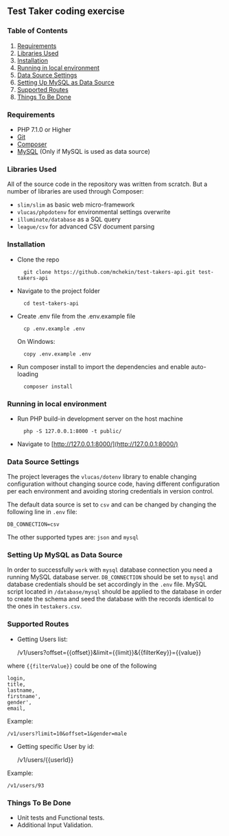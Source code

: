 ## Test Taker coding exercise

### Table of Contents

1. [Requirements](#requirments)
2. [Libraries Used](#librariesused)
3. [Installation](#installation)
4. [Running in local environment](#runningindevelopmentenvironment)
5. [Data Source Settings](#datasourcesettings)
6. [Setting Up MySQL as Data Source](#settingupmysqlasdatasource)
7. [Supported Routes](#supportedroutes)
8. [Things To Be Done](#thingstobedone)

<a name="requirements"></a>
### Requirements

- PHP 7.1.0 or Higher
- [Git](https://git-scm.com/)
- [Composer](https://getcomposer.org/)
- [MySQL](https://www.sqlite.org/) (Only if MySQL is used as data source)

<a name="librariesused"></a>
### Libraries Used
All of the source code in the repository was written from scratch.
But a number of libraries are used through Composer:

- `slim/slim` as basic web micro-framework
- `vlucas/phpdotenv` for environmental settings overwrite
- `illuminate/database` as a SQL query 
- `league/csv` for advanced CSV document parsing

<a name="installation"></a>
### Installation
- Clone the repo

        git clone https://github.com/mchekin/test-takers-api.git test-takers-api

- Navigate to the project folder

        cd test-takers-api

- Create .env file from the .env.example file

        cp .env.example .env
  
  On Windows:
  
        copy .env.example .env

- Run composer install to import the dependencies and enable auto-loading

        composer install
        
<a name="runningindevelopmentenvironment"></a>
### Running in local environment

- Run PHP build-in development server on the host machine

        php -S 127.0.0.1:8000 -t public/  

- Navigate to [http://127.0.0.1:8000/](http://127.0.0.1:8000/)
        
<a name="datasourcesettings"></a>
### Data Source Settings
The project leverages the `vlucas/dotenv` library to enable changing configuration without changing source code, 
having different configuration per each environment and avoiding storing credentials in version control.

The default data source is set to `csv` and can be changed by changing the following line in  `.env` file:

    DB_CONNECTION=csv

The other supported types are: `json` and `mysql`

<a name="settingupmysqlasdatasource"></a>
### Setting Up MySQL as Data Source
In order to successfully `work` with `mysql` database connection you need a running MySQL database server.
`DB_CONNECTION` should be set to `mysql` and database credentials should be set accordingly in the `.env` file.
MySQL script located in `/database/mysql` should be applied to the database in order to create the schema 
and seed the database with the records identical to the ones in `testakers.csv`.

<a name="supportedroutes"></a>
### Supported Routes

- Getting Users list:

    
    /v1/users?offset={{offset}}&limit={{limit}}&{{filterKey}}={{value}}
    
where `{{filterValue}}` could be one of the following 
    
    login, 
    title,
    lastname,
    firstname',
    gender',
    email,
    
Example:

    /v1/users?limit=10&offset=1&gender=male

- Getting specific User by id:

    
    /v1/users/{{userId}}
    
Example:

    /v1/users/93
    
<a name="thingstobedone"></a>
### Things To Be Done

- Unit tests and Functional tests.
- Additional Input Validation.